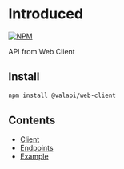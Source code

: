 [npm_image]: https://nodei.co/npm/@valapi/web-client.png
[npm_url]: https://nodei.co/npm/@valapi/web-client

# Introduced

[![NPM][npm_image]][npm_url]

API from Web Client

## Install

```bash
npm install @valapi/web-client
```

## Contents

-   [Client](./client.md)
-   [Endpoints](./api.md)
-   [Example](./example.md)
